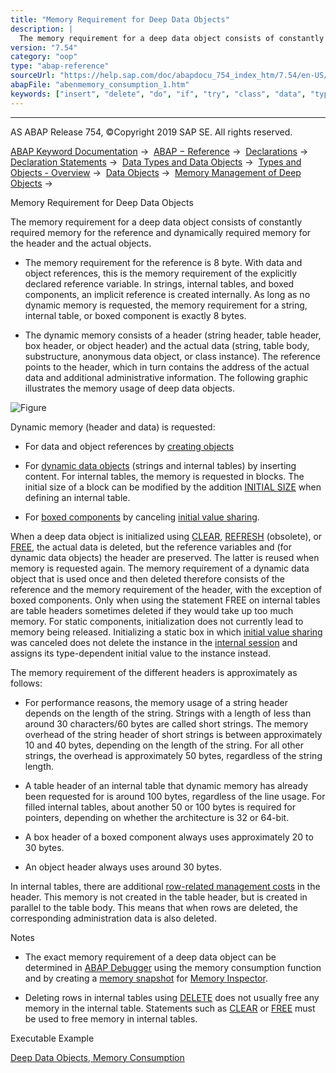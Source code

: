 ```yaml
---
title: "Memory Requirement for Deep Data Objects"
description: |
  The memory requirement for a deep data object consists of constantly required memory for the reference and dynamically required memory for the header and the actual objects. -   The memory requirement for the reference is 8 byte. With data and object references, this is the memory requirement of the
version: "7.54"
category: "oop"
type: "abap-reference"
sourceUrl: "https://help.sap.com/doc/abapdocu_754_index_htm/7.54/en-US/abenmemory_consumption_1.htm"
abapFile: "abenmemory_consumption_1.htm"
keywords: ["insert", "delete", "do", "if", "try", "class", "data", "types", "internal-table", "abenmemory", "consumption"]
---
```


* * *

AS ABAP Release 754, ©Copyright 2019 SAP SE. All rights reserved.

[ABAP Keyword Documentation](https://help.sap.com/doc/abapdocu_754_index_htm/7.54/en-US/abenabap.htm) →  [ABAP − Reference](https://help.sap.com/doc/abapdocu_754_index_htm/7.54/en-US/abenabap_reference.htm) →  [Declarations](https://help.sap.com/doc/abapdocu_754_index_htm/7.54/en-US/abendeclarations.htm) →  [Declaration Statements](https://help.sap.com/doc/abapdocu_754_index_htm/7.54/en-US/abenabap_declarations.htm) →  [Data Types and Data Objects](https://help.sap.com/doc/abapdocu_754_index_htm/7.54/en-US/abentypes_and_objects.htm) →  [Types and Objects - Overview](https://help.sap.com/doc/abapdocu_754_index_htm/7.54/en-US/abentypes_objects_oview.htm) →  [Data Objects](https://help.sap.com/doc/abapdocu_754_index_htm/7.54/en-US/abendata_objects.htm) →  [Memory Management of Deep Objects](https://help.sap.com/doc/abapdocu_754_index_htm/7.54/en-US/abenmemory_consumption.htm) → 

Memory Requirement for Deep Data Objects

The memory requirement for a deep data object consists of constantly required memory for the reference and dynamically required memory for the header and the actual objects.

-   The memory requirement for the reference is 8 byte. With data and object references, this is the memory requirement of the explicitly declared reference variable. In strings, internal tables, and boxed components, an implicit reference is created internally. As long as no dynamic memory is requested, the memory requirement for a string, internal table, or boxed component is exactly 8 bytes.

-   The dynamic memory consists of a header (string header, table header, box header, or object header) and the actual data (string, table body, substructure, anonymous data object, or class instance). The reference points to the header, which in turn contains the address of the actual data and additional administrative information. The following graphic illustrates the memory usage of deep data objects.

![Figure](abdoc_deep_memory.gif)

Dynamic memory (header and data) is requested:

-   For data and object references by [creating objects](https://help.sap.com/doc/abapdocu_754_index_htm/7.54/en-US/abencreate_objects.htm)

-   For [dynamic data objects](https://help.sap.com/doc/abapdocu_754_index_htm/7.54/en-US/abendynamic_data_object_glosry.htm "Glossary Entry") (strings and internal tables) by inserting content. For internal tables, the memory is requested in blocks. The initial size of a block can be modified by the addition [INITIAL SIZE](https://help.sap.com/doc/abapdocu_754_index_htm/7.54/en-US/abaptypes_itab.htm) when defining an internal table.

-   For [boxed components](https://help.sap.com/doc/abapdocu_754_index_htm/7.54/en-US/abenboxed_component_glosry.htm "Glossary Entry") by canceling [initial value sharing](https://help.sap.com/doc/abapdocu_754_index_htm/7.54/en-US/abeninitial_value_sharing_glosry.htm "Glossary Entry").

When a deep data object is initialized using [CLEAR](https://help.sap.com/doc/abapdocu_754_index_htm/7.54/en-US/abapclear.htm), [REFRESH](https://help.sap.com/doc/abapdocu_754_index_htm/7.54/en-US/abaprefresh_itab.htm) (obsolete), or [FREE](https://help.sap.com/doc/abapdocu_754_index_htm/7.54/en-US/abapfree_dataobject.htm), the actual data is deleted, but the reference variables and (for dynamic data objects) the header are preserved. The latter is reused when memory is requested again. The memory requirement of a dynamic data object that is used once and then deleted therefore consists of the reference and the memory requirement of the header, with the exception of boxed components. Only when using the statement FREE on internal tables are table headers sometimes deleted if they would take up too much memory. For static components, initialization does not currently lead to memory being released. Initializing a static box in which [initial value sharing](https://help.sap.com/doc/abapdocu_754_index_htm/7.54/en-US/abeninitial_value_sharing_glosry.htm "Glossary Entry") was canceled does not delete the instance in the [internal session](https://help.sap.com/doc/abapdocu_754_index_htm/7.54/en-US/abeninternal_session_glosry.htm "Glossary Entry") and assigns its type-dependent initial value to the instance instead.

The memory requirement of the different headers is approximately as follows:

-   For performance reasons, the memory usage of a string header depends on the length of the string. Strings with a length of less than around 30 characters/60 bytes are called short strings. The memory overhead of the string header of short strings is between approximately 10 and 40 bytes, depending on the length of the string. For all other strings, the overhead is approximately 50 bytes, regardless of the string length.

-   A table header of an internal table that dynamic memory has already been requested for is around 100 bytes, regardless of the line usage. For filled internal tables, about another 50 or 100 bytes is required for pointers, depending on whether the architecture is 32 or 64-bit.

-   A box header of a boxed component always uses approximately 20 to 30 bytes.

-   An object header always uses around 30 bytes.

In internal tables, there are additional [row-related management costs](https://help.sap.com/doc/abapdocu_754_index_htm/7.54/en-US/abenitab_key_memory.htm) in the header. This memory is not created in the table header, but is created in parallel to the table body. This means that when rows are deleted, the corresponding administration data is also deleted.

Notes

-   The exact memory requirement of a deep data object can be determined in [ABAP Debugger](https://help.sap.com/doc/abapdocu_754_index_htm/7.54/en-US/abenabap_debugger_glosry.htm "Glossary Entry") using the memory consumption function and by creating a [memory snapshot](https://help.sap.com/doc/abapdocu_754_index_htm/7.54/en-US/abenmemory_snapshot_glosry.htm "Glossary Entry") for [Memory Inspector](https://help.sap.com/doc/abapdocu_754_index_htm/7.54/en-US/abenmemory_inspector_glosry.htm "Glossary Entry").

-   Deleting rows in internal tables using [DELETE](https://help.sap.com/doc/abapdocu_754_index_htm/7.54/en-US/abapdelete_itab.htm) does not usually free any memory in the internal table. Statements such as [CLEAR](https://help.sap.com/doc/abapdocu_754_index_htm/7.54/en-US/abapclear.htm) or [FREE](https://help.sap.com/doc/abapdocu_754_index_htm/7.54/en-US/abapfree_dataobject.htm) must be used to free memory in internal tables.

Executable Example

[Deep Data Objects, Memory Consumption](https://help.sap.com/doc/abapdocu_754_index_htm/7.54/en-US/abenmemory_usage_abexa.htm)